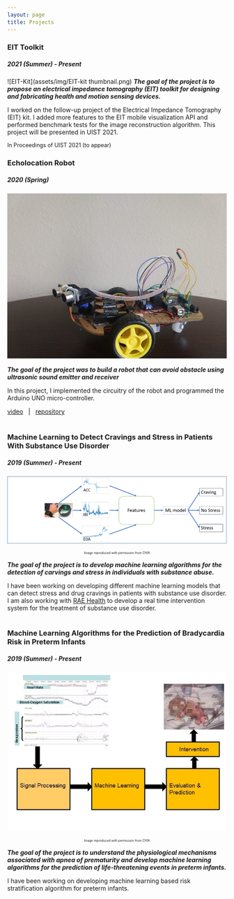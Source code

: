 ```yaml
---
layout: page
title: Projects
---
```

### EIT Toolkit 
##### 2021 (Summer) - Present

![EIT-Kit](assets/img/EIT-kit thumbnail.png)
***The goal of the project is to propose an electrical impedance tomography (EIT) toolkit for designing and fabricating health and motion sensing devices.***

I worked on the follow-up project of the Electrical Impedance Tomography (EIT) kit. I added more features to the EIT mobile visualization API and performed benchmark tests for the image reconstruction algorithm. This project will be presented in UIST 2021.

<p style = "font-size: 0.9em;"> In Proceedings of UIST 2021 (to appear)</p>

### Echolocation Robot 
##### 2020 (Spring)
![Echolocation Robot](assets/img/echo_location_robot.jpeg)

***The goal of the project was to build a robot that can avoid obstacle using ultrasonic sound emitter and receiver***

In this project, I implemented the circuitry of the robot and programmed the Arduino UNO micro-controller.

[video](https://www.youtube.com/watch?v=5K78zUNMeq8) &nbsp;&nbsp;|&nbsp;&nbsp;
[repository](https://github.com/slokeshrestha26/echoRobot)<br><br>

### Machine Learning to Detect Cravings and Stress in Patients With Substance Use Disorder <br> 
##### 2019 (Summer) - Present
![Wearable Sensor Framework](assets/img/wearable_framework.png)
<p style = "font-size: 0.5em; text-align:center;"> Image reproduced with permission from CHIA</p>

***The goal of the project is to develop machine learning algorithms for the detection of carvings and stress in individuals with substance abuse.***

I have been working on developing different machine learning models that can detect stress and drug cravings in patients with substance use disorder. I am also working with [RAE Health](https://www.raehealth.com) to develop a real time intervention system for the treatment of substance use disorder.  <br><br>

### Machine Learning Algorithms for the Prediction of Bradycardia Risk in Preterm Infants <br>

##### 2019 (Summer) - Present
![Infant Apnea](assets/img/Infant_Apnea-1.jpg)
<p style = "font-size: 0.5em; text-align:center;"> Image reproduced with permission from CHIA</p>

***The goal of the project is to understand the physiological mechanisms associated with apnea of prematurity and develop machine learning algorithms for the prediction of life-threatening events in preterm infants.***

I have been working on developing machine learning based risk stratification algorithm for preterm infants. <br><br>

<!-- todo : Insert pictures and links -->
